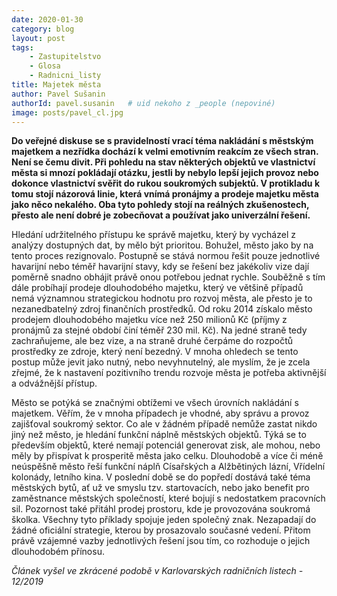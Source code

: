 ```yaml
---
date: 2020-01-30
category: blog
layout: post
tags:
    - Zastupitelstvo
    - Glosa
    - Radnicni_listy
title: Majetek města
author: Pavel Sušanin
authorId: pavel.susanin   # uid nekoho z _people (nepoviné)
image: posts/pavel_cl.jpg
---
```

**Do veřejné diskuse se s pravidelností vrací téma nakládání s městským majetkem a nezřídka dochází k velmi emotivním reakcím ze všech stran. Není se čemu divit. Při pohledu na stav některých objektů ve vlastnictví města si mnozí pokládají otázku, jestli by nebylo lepší jejich provoz nebo dokonce vlastnictví svěřit do rukou soukromých subjektů. V protikladu k tomu stojí názorová linie, která vnímá pronájmy a prodeje majetku města jako něco nekalého. Oba tyto pohledy stojí na reálných zkušenostech, přesto ale není dobré je zobecňovat a používat jako univerzální řešení.**

Hledání udržitelného přístupu ke správě majetku, který by vycházel z analýzy dostupných dat, by mělo být prioritou. Bohužel, město jako by na tento proces rezignovalo. Postupně se stává normou řešit pouze jednotlivé havarijní nebo téměř havarijní stavy, kdy se řešení bez jakékoliv vize dají poměrně snadno obhájit právě onou potřebou jednat rychle. Souběžně s tím dále probíhají prodeje dlouhodobého majetku, který ve většině případů nemá významnou strategickou hodnotu pro rozvoj města, ale přesto je to nezanedbatelný zdroj finančních prostředků. Od roku 2014 získalo město prodejem dlouhodobého majetku více než 250 milionů Kč (příjmy z pronájmů za stejné období činí téměř 230 mil. Kč). Na jedné straně tedy zachraňujeme, ale bez vize, a na straně druhé čerpáme do rozpočtů prostředky ze zdroje, který není bezedný. V mnoha ohledech se tento postup může jevit jako nutný, nebo nevyhnutelný, ale myslím, že je zcela zřejmé, že k nastavení pozitivního trendu rozvoje města je potřeba aktivnější a odvážnější přístup.

Město se potýká se značnými obtížemi ve všech úrovních nakládání s majetkem. Věřím, že v mnoha případech je vhodné, aby správu a provoz zajišťoval soukromý sektor. Co ale v žádném případě nemůže zastat nikdo jiný než město, je hledání funkční náplně městských objektů. Týká se to především objektů, které nemají potenciál generovat zisk, ale mohou, nebo měly by přispívat k prosperitě města jako celku. Dlouhodobě a více či méně neúspěšně město řeší funkční náplň Císařských a Alžbětiných lázní, Vřídelní kolonády, letního kina. V poslední době se do popředí dostává také téma městských bytů, ať už ve smyslu tzv. startovacích, nebo jako benefit pro zaměstnance městských společností, které bojují s nedostatkem pracovních sil. Pozornost také přitáhl prodej prostoru, kde je provozována soukromá školka. Všechny tyto příklady spojuje jeden společný znak. Nezapadají do žádné oficiální strategie, kterou by prosazovalo současné vedení. Přitom právě vzájemné vazby jednotlivých řešení jsou tím, co rozhoduje o jejich dlouhodobém přínosu.

*Článek vyšel ve zkrácené podobě v Karlovarských radničních listech - 12/2019*
